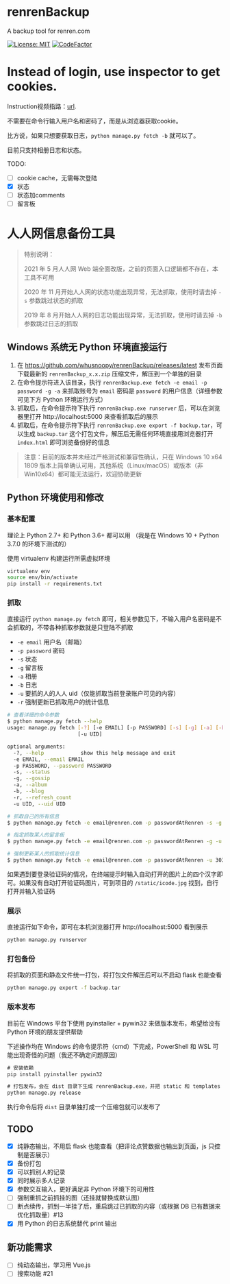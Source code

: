 # renrenBackup

A backup tool for renren.com

[![License: MIT](https://img.shields.io/badge/License-MIT-yellow.svg)](https://opensource.org/licenses/MIT)
[![CodeFactor](https://www.codefactor.io/repository/github/whusnoopy/renrenbackup/badge/master)](https://www.codefactor.io/repository/github/whusnoopy/renrenbackup/overview/master)

# Instead of login, use inspector to get cookies.

Instruction视频指路：[url](https://www.bilibili.com/video/BV1vT4y1m7Pd/).

不需要在命令行输入用户名和密码了，而是从浏览器获取cookie。

比方说，如果只想要获取日志，`python manage.py fetch -b` 就可以了。

目前只支持相册日志和状态。


TODO:
- [ ] cookie cache，无需每次登陆
- [x] 状态
- [ ] 状态加comments
- [ ] 留言板

# 人人网信息备份工具

> 特别说明：
> 
> 2021 年 5 月人人网 Web 端全面改版，之前的页面入口逻辑都不存在，本工具不可用
>
> 2020 年 11 月开始人人网的状态功能出现异常，无法抓取，使用时请去掉 `-s` 参数跳过状态的抓取
>
> 2019 年 8 月开始人人网的日志功能出现异常，无法抓取，使用时请去掉 `-b` 参数跳过日志的抓取


## Windows 系统无 Python 环境直接运行

1. 在 https://github.com/whusnoopy/renrenBackup/releases/latest 发布页面下载最新的 `renrenBackup_x.x.zip` 压缩文件，解压到一个单独的目录
2. 在命令提示符进入该目录，执行 `renrenBackup.exe fetch -e email -p password -g -a` 来抓取账号为 `email` 密码是 `password` 的用户信息（详细参数可见下方 Python 环境运行方式）
3. 抓取后，在命令提示符下执行 `renrenBackup.exe runserver` 后，可以在浏览器里打开 http://localhost:5000 来查看抓取后的展示
4. 抓取后，在命令提示符下执行 `renrenBackup.exe export -f backup.tar`，可以生成 `backup.tar` 这个打包文件，解压后无需任何环境直接用浏览器打开 `index.html` 即可浏览备份好的信息

> 注意：目前的版本并未经过严格测试和兼容性确认，只在 Windows 10 x64 1809 版本上简单确认可用，其他系统（Linux/macOS）或版本（非 Win10x64）都可能无法运行，欢迎协助更新


## Python 环境使用和修改

### 基本配置

理论上 Python 2.7+ 和 Python 3.6+ 都可以用
（我是在 Windows 10 + Python 3.7.0 的环境下测试的）

使用 virtualenv 构建运行所需虚拟环境

```bash
virtualenv env
source env/bin/activate
pip install -r requirements.txt
```

### 抓取

直接运行 `python manage.py fetch` 即可，相关参数见下，不输入用户名密码是不会抓取的，不带各种抓取参数就是只登陆不抓取

* `-e email` 用户名（邮箱）
* `-p password` 密码
* `-s` 状态
* `-g` 留言板
* `-a` 相册
* `-b` 日志
* `-u` 要抓的人的人人 uid（仅能抓取当前登录账户可见的内容）
* `-r` 强制更新已抓取用户的统计信息

```bash
# 查看详细的命令参数
$ python manage.py fetch --help
usage: manage.py fetch [-?] [-e EMAIL] [-p PASSWORD] [-s] [-g] [-a] [-b] [-r]
                       [-u UID]

optional arguments:
  -?, --help            show this help message and exit
  -e EMAIL, --email EMAIL
  -p PASSWORD, --password PASSWORD
  -s, --status
  -g, --gossip
  -a, --album
  -b, --blog
  -r, --refresh_count
  -u UID, --uid UID

# 抓取自己的所有信息
$ python manage.py fetch -e email@renren.com -p passwordAtRenren -s -g -a -b

# 指定抓取某人的留言板
$ python manage.py fetch -e email@renren.com -p passwordAtRenren -g -u 30314

# 强制更新某人的抓取统计信息
$ python manage.py fetch -e email@renren.com -p passwordAtRenren -u 30314 -r
```

如果遇到要登录验证码的情况，在终端提示时输入自动打开的图片上的四个汉字即可。如果没有自动打开验证码图片，可到项目的 `/static/icode.jpg` 找到，自行打开并输入验证码

### 展示

直接运行如下命令，即可在本机浏览器打开 http://localhost:5000 看到展示

```bash
python manage.py runserver
```

### 打包备份

将抓取的页面和静态文件统一打包，将打包文件解压后可以不启动 flask 也能查看

```bash
python manage.py export -f backup.tar
```

### 版本发布

目前在 Windows 平台下使用 pyinstaller + pywin32 来做版本发布，希望给没有 Python 环境的朋友提供帮助

下述操作均在 Windows 的命令提示符（cmd）下完成，PowerShell 和 WSL 可能出现奇怪的问题（我还不确定问题原因）

```cmd
# 安装依赖
pip install pyinstaller pywin32

# 打包发布，会在 dist 目录下生成 renrenBackup.exe，并把 static 和 templates 初始目录也放到 dist 下
python manage.py release
```

执行命令后将 `dist` 目录单独打成一个压缩包就可以发布了


## TODO

- [x] 纯静态输出，不用启 flask 也能查看（把评论点赞数据也输出到页面，js 只控制是否展示）
- [x] 备份打包
- [x] 可以抓别人的记录
- [x] 同时展示多人记录
- [x] 参数交互输入，更好满足非 Python 环境下的可用性
- [ ] 强制重抓之前抓挂的图（还挂就替换成默认图）
- [ ] 断点续传，抓到一半挂了后，重启跳过已抓取的内容（或根据 DB 已有数据来优化抓取量）#13
- [x] 用 Python 的日志系统替代 print 输出

## 新功能需求

- [ ] 纯动态输出，学习用 Vue.js
- [ ] 搜索功能 #21
